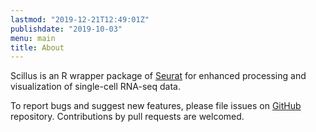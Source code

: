 ```yaml
---
lastmod: "2019-12-21T12:49:01Z"
publishdate: "2019-10-03"
menu: main
title: About
---
```


Scillus is an R wrapper package of [Seurat](https://github.com/satijalab/seurat) for enhanced processing and visualization of single-cell RNA-seq data.


To report bugs and suggest new features, please file issues on [GitHub](https://github.com/xmc811/Scillus) repository. Contributions by pull requests are welcomed.
